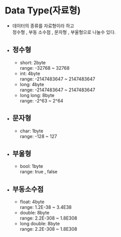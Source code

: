 # Data Type(자료형)

- 데이터의 종류를 자료형이라 하고   
  정수형 , 부동 소수점 , 문자형 , 부울형으로 나눌수 있다.

- ## 정수형
    - short: 2byte   
      range: -32768 ~ 32768
    - int: 4byte   
      range: -2147483647 ~ 2147483647
    - long: 4byte   
      range: -2147483647 ~ 2147483647
    - long long: 8byte   
      range: -2^63 ~ 2^64

- ## 문자형
    - char: 1byte   
      range: -128 ~ 127

- ## 부울형
    - bool: 1byte   
      range: true , false

- ## 부동소수점
    - float: 4byte   
      range: 1.2E-38 ~ 3.4E38
    - double: 8byte   
      range: 2.2E-308 ~ 1.8E308
    - long double: 8byte   
      range: 2.2E-308 ~ 1.8E308